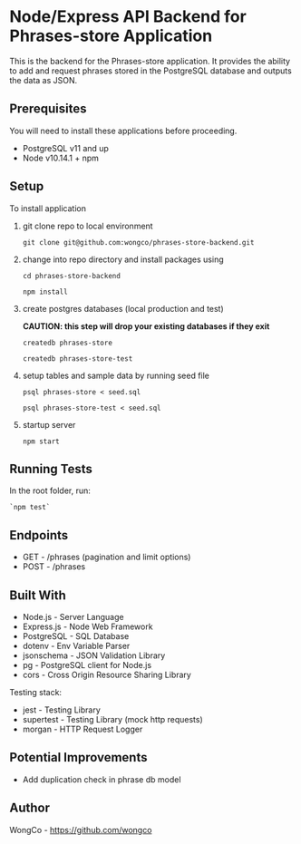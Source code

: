 # Node/Express API Backend for Phrases-store Application

This is the backend for the Phrases-store application. It provides the ability to add and request phrases stored in the PostgreSQL database and outputs the data as JSON.

## Prerequisites

You will need to install these applications before proceeding.

- PostgreSQL v11 and up
- Node v10.14.1 + npm

## Setup

To install application

1. git clone repo to local environment

   `git clone git@github.com:wongco/phrases-store-backend.git`

2. change into repo directory and install packages using

   `cd phrases-store-backend`

   `npm install`

3. create postgres databases (local production and test)

   **CAUTION: this step will drop your existing databases if they exit**

   `createdb phrases-store`

   `createdb phrases-store-test`

4. setup tables and sample data by running seed file

   `psql phrases-store < seed.sql`

   `psql phrases-store-test < seed.sql`

5. startup server

   `npm start`

## Running Tests

In the root folder, run:

    `npm test`

## Endpoints

- GET - /phrases (pagination and limit options)
- POST - /phrases

## Built With

- Node.js - Server Language
- Express.js - Node Web Framework
- PostgreSQL - SQL Database
- dotenv - Env Variable Parser
- jsonschema - JSON Validation Library
- pg - PostgreSQL client for Node.js
- cors - Cross Origin Resource Sharing Library

Testing stack:

- jest - Testing Library
- supertest - Testing Library (mock http requests)
- morgan - HTTP Request Logger

## Potential Improvements

- Add duplication check in phrase db model

## Author

WongCo - https://github.com/wongco
